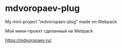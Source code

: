 # mdvoropaev-plug
My mini-project "mdvoropaev-plug" made on Webpack

Moй мини-проект сделанный на Webpack

https://mdvoropaev.ru/
